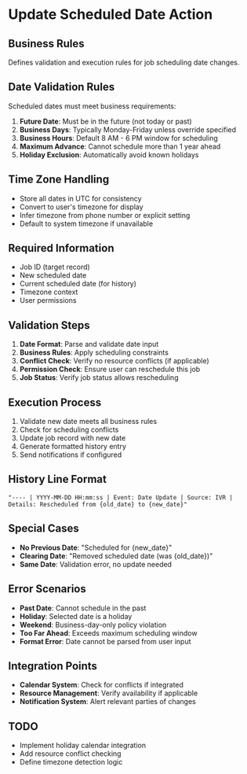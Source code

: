 # Update Scheduled Date Action

## Business Rules
Defines validation and execution rules for job scheduling date changes.

## Date Validation Rules
Scheduled dates must meet business requirements:

1. **Future Date**: Must be in the future (not today or past)
2. **Business Days**: Typically Monday-Friday unless override specified
3. **Business Hours**: Default 8 AM - 6 PM window for scheduling
4. **Maximum Advance**: Cannot schedule more than 1 year ahead
5. **Holiday Exclusion**: Automatically avoid known holidays

## Time Zone Handling
- Store all dates in UTC for consistency
- Convert to user's timezone for display
- Infer timezone from phone number or explicit setting
- Default to system timezone if unavailable

## Required Information
- Job ID (target record)
- New scheduled date
- Current scheduled date (for history)
- Timezone context
- User permissions

## Validation Steps
1. **Date Format**: Parse and validate date input
2. **Business Rules**: Apply scheduling constraints
3. **Conflict Check**: Verify no resource conflicts (if applicable)
4. **Permission Check**: Ensure user can reschedule this job
5. **Job Status**: Verify job status allows rescheduling

## Execution Process
1. Validate new date meets all business rules
2. Check for scheduling conflicts
3. Update job record with new date
4. Generate formatted history entry
5. Send notifications if configured

## History Line Format
```
"---- | YYYY-MM-DD HH:mm:ss | Event: Date Update | Source: IVR | Details: Rescheduled from {old_date} to {new_date}"
```

## Special Cases
- **No Previous Date**: "Scheduled for {new_date}"
- **Clearing Date**: "Removed scheduled date (was {old_date})"
- **Same Date**: Validation error, no update needed

## Error Scenarios
- **Past Date**: Cannot schedule in the past
- **Holiday**: Selected date is a holiday
- **Weekend**: Business-day-only policy violation
- **Too Far Ahead**: Exceeds maximum scheduling window
- **Format Error**: Date cannot be parsed from user input

## Integration Points
- **Calendar System**: Check for conflicts if integrated
- **Resource Management**: Verify availability if applicable
- **Notification System**: Alert relevant parties of changes

## TODO
- Implement holiday calendar integration
- Add resource conflict checking
- Define timezone detection logic
